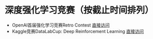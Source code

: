 # 深度强化学习竞赛（按截止时间排列）
+ OpenAI首届强化学习竞赛Retro Contest [直接访问](https://blog.openai.com/retro-contest/)
+ Kaggle竞赛DataLabCup: Deep Reinforcement Learning [直接访问](https://www.kaggle.com/c/datalabcup-deep-reinforcement-learning)
